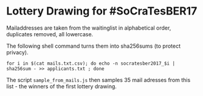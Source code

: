 # Lottery Drawing for #SoCraTesBER17

Mailaddresses are taken from the waitinglist in alphabetical order, duplicates removed, all lowercase.

The following shell command turns them into sha256sums (to protect privacy).

```
for i in $(cat mails.txt.csv); do echo -n socratesber2017_$i | sha256sum - >> applicants.txt ; done
```

The script `sample_from_mails.js` then samples 35 mail adresses from this list - the winners of the first lottery drawing.

